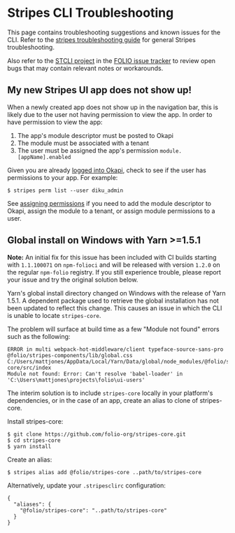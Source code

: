 # Stripes CLI Troubleshooting

This page contains troubleshooting suggestions and known issues for the CLI.  Refer to the [stripes troubleshooting guide](https://github.com/folio-org/stripes/blob/master/doc/troubleshooting.md) for general Stripes troubleshooting.

Also refer to the [STCLI project](https://issues.folio.org/browse/STCLI) in the [FOLIO issue tracker](https://dev.folio.org/guidelines/issue-tracker) to review open bugs that may contain relevant notes or workarounds.


## My new Stripes UI app does not show up!

When a newly created app does not show up in the navigation bar, this is likely due to the user not having permission to view the app.  In order to have permission to view the app:
  1. The app's module descriptor must be posted to Okapi
  2. The module must be associated with a tenant
  3. The user must be assigned the app's permission `module.[appName].enabled`

Given you are already [logged into Okapi](./commands.md#okapi-login-command), check to see if the user has permissions to your app.  For example:
```
$ stripes perm list --user diku_admin
```

See [assigning permissions](./user-guide.md#assigning-permissions) if you need to add the module descriptor to Okapi, assign the module to a tenant, or assign module permissions to a user.


## Global install on Windows with Yarn >=1.5.1

**Note:** An initial fix for this issue has been included with CI builds starting with `1.1.100071` on `npm-folioci` and will be released with version `1.2.0` on the regular `npm-folio` registry.  If you still experience trouble, please report your issue and try the original solution below.

Yarn's global install directory changed on Windows with the release of Yarn 1.5.1.  A dependent package used to retrieve the global installation has not been updated to reflect this change.  This causes an issue in which the CLI is unable to locate `stripes-core`.

The problem will surface at build time as a few "Module not found" errors such as the following:
```
ERROR in multi webpack-hot-middleware/client typeface-source-sans-pro @folio/stripes-components/lib/global.css C:/Users/mattjones/AppData/Local/Yarn/Data/global/node_modules/@folio/stripes-core/src/index
Module not found: Error: Can't resolve 'babel-loader' in 'C:\Users\mattjones\projects\folio\ui-users'
```

The interim solution is to include `stripes-core` locally in your platform's dependencies, or in the case of an app, create an alias to clone of stripes-core.

Install stripes-core:
```
$ git clone https://github.com/folio-org/stripes-core.git
$ cd stripes-core
$ yarn install
```

Create an alias:
```
$ stripes alias add @folio/stripes-core ..path/to/stripes-core
```

Alternatively, update your `.stripesclirc` configuration:
```
{
  "aliases": {
    "@folio/stripes-core": "..path/to/stripes-core"
  }
}
```
